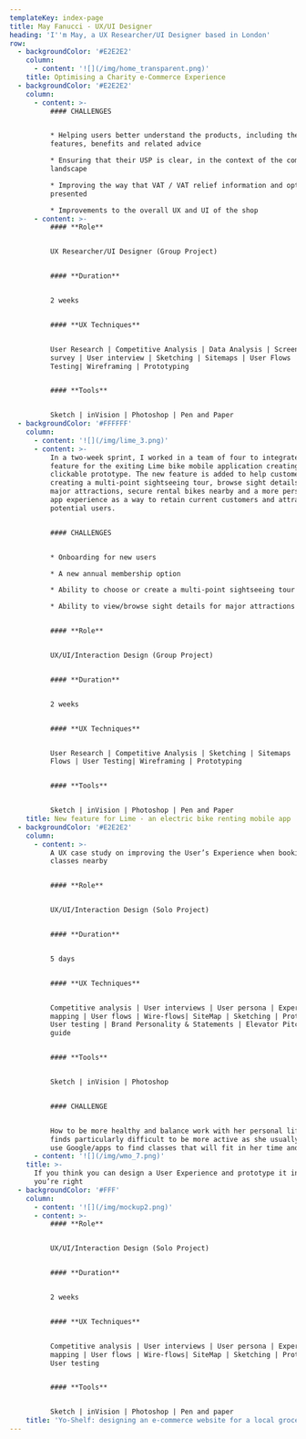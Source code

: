 ```yaml
---
templateKey: index-page
title: May Fanucci - UX/UI Designer
heading: 'I''m May, a UX Researcher/UI Designer based in London'
row:
  - backgroundColor: '#E2E2E2'
    column:
      - content: '![](/img/home_transparent.png)'
    title: Optimising a Charity e-Commerce Experience
  - backgroundColor: '#E2E2E2'
    column:
      - content: >-
          #### CHALLENGES


          * Helping users better understand the products, including their
          features, benefits and related advice

          * Ensuring that their USP is clear, in the context of the competitive
          landscape

          * Improving the way that VAT / VAT relief information and options are
          presented 

          * Improvements to the overall UX and UI of the shop
      - content: >-
          #### **Role**


          UX Researcher/UI Designer (Group Project)


          #### **Duration**


          2 weeks


          #### **UX Techniques**


          User Research | Competitive Analysis | Data Analysis | Screening
          survey | User interview | Sketching | Sitemaps | User Flows | User
          Testing| Wireframing | Prototyping


          #### **Tools**


          Sketch | inVision | Photoshop | Pen and Paper
  - backgroundColor: '#FFFFFF'
    column:
      - content: '![](/img/lime_3.png)'
      - content: >-
          In a two-week sprint, I worked in a team of four to integrate a new
          feature for the exiting Lime bike mobile application creating a hi-fi
          clickable prototype. The new feature is added to help customers
          creating a multi-point sightseeing tour, browse sight details for
          major attractions, secure rental bikes nearby and a more personalised
          app experience as a way to retain current customers and attract
          potential users.


          #### CHALLENGES


          * Onboarding for new users 

          * A new annual membership option

          * Ability to choose or create a multi-point sightseeing tour

          * Ability to view/browse sight details for major attractions


          #### **Role**


          UX/UI/Interaction Design (Group Project)


          #### **Duration**


          2 weeks


          #### **UX Techniques**


          User Research | Competitive Analysis | Sketching | Sitemaps | User
          Flows | User Testing| Wireframing | Prototyping


          #### **Tools**


          Sketch | inVision | Photoshop | Pen and Paper
    title: New feature for Lime - an electric bike renting mobile app
  - backgroundColor: '#E2E2E2'
    column:
      - content: >-
          A UX case study on improving the User’s Experience when booking gym
          classes nearby


          #### **Role**


          UX/UI/Interaction Design (Solo Project)


          #### **Duration**


          5 days


          #### **UX Techniques**


          Competitive analysis | User interviews | User persona | Experience
          mapping | User flows | Wire-flows| SiteMap | Sketching | Prototyping |
          User testing | Brand Personality & Statements | Elevator Pitch | Style
          guide


          #### **Tools**


          Sketch | inVision | Photoshop


          #### CHALLENGE


          How to be more healthy and balance work with her personal life but
          finds particularly difficult to be more active as she usually needs to
          use Google/apps to find classes that will fit in her time and budget.
      - content: '![](/img/wmo_7.png)'
    title: >-
      If you think you can design a User Experience and prototype it in 5 days,
      you’re right
  - backgroundColor: '#FFF'
    column:
      - content: '![](/img/mockup2.png)'
      - content: >-
          #### **Role**


          UX/UI/Interaction Design (Solo Project)


          #### **Duration**


          2 weeks


          #### **UX Techniques**


          Competitive analysis | User interviews | User persona | Experience
          mapping | User flows | Wire-flows| SiteMap | Sketching | Prototyping |
          User testing


          #### **Tools**


          Sketch | inVision | Photoshop | Pen and paper
    title: 'Yo-Shelf: designing an e-commerce website for a local groceries shop'
---
```


